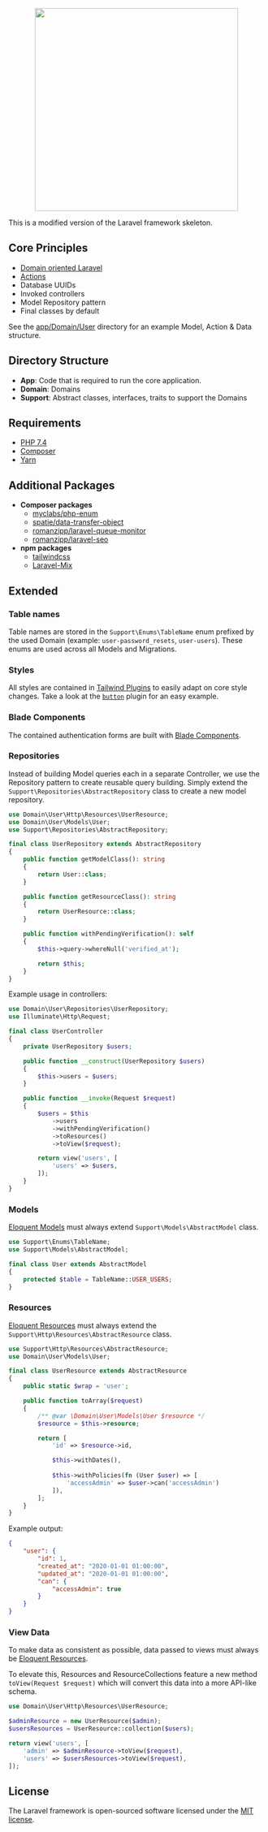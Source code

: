 <p align="center"><img src="https://res.cloudinary.com/dtfbvvkyp/image/upload/v1566331377/laravel-logolockup-cmyk-red.svg" width="400"></p>

This is a modified version of the Laravel framework skeleton.

## Core Principles

- [Domain oriented Laravel](https://stitcher.io/blog/laravel-beyond-crud-01-domain-oriented-laravel)
- [Actions](https://stitcher.io/blog/laravel-beyond-crud-03-actions)
- Database UUIDs
- Invoked controllers
- Model Repository pattern
- Final classes by default

See the [app/Domain/User](https://github.com/romanzipp/Laravel-Skeleton/tree/master/app/Domain/User) directory for an example Model, Action & Data structure.

## Directory Structure

- **App**: Code that is required to run the core application.
- **Domain**: Domains
- **Support**: Abstract classes, interfaces, traits to support the Domains

## Requirements

- [PHP 7.4](https://www.php.net)
- [Composer](https://packagist.org)
- [Yarn](https://yarnpkg.com)

## Additional Packages

- **Composer packages**
  - [myclabs/php-enum](https://github.com/myclabs/php-enum)
  - [spatie/data-transfer-object](https://github.com/spatie/data-transfer-object)
  - [romanzipp/laravel-queue-monitor](https://github.com/romanzipp/Laravel-Queue-Monitor)
  - [romanzipp/laravel-seo](https://github.com/romanzipp/Laravel-SEO)
- **npm packages**
  - [tailwindcss](https://github.com/tailwindcss/tailwindcss)
  - [Laravel-Mix](https://github.com/JeffreyWay/laravel-mix)

## Extended

### Table names

Table names are stored in the `Support\Enums\TableName` enum prefixed by the used Domain (example: `user-password_resets`, `user-users`). These enums are used across all Models and Migrations.

### Styles

All styles are contained in [Tailwind Plugins](https://tailwindcss.com/docs/plugins) to easily adapt on core style changes. Take a look at the [`button`](https://github.com/romanzipp/Laravel-Skeleton/blob/master/resources/js/tailwind/button.js) plugin for an easy example.

### Blade Components

The contained authentication forms are built with [Blade Components](https://laravel.com/docs/master/blade#components).

### Repositories

Instead of building Model queries each in a separate Controller, we use the Repository pattern to create reusable query building.
Simply extend the `Support\Repositories\AbstractRepository` class to create a new model repository.

```php
use Domain\User\Http\Resources\UserResource;
use Domain\User\Models\User;
use Support\Repositories\AbstractRepository;

final class UserRepository extends AbstractRepository
{
    public function getModelClass(): string
    {
        return User::class;
    }

    public function getResourceClass(): string
    {
        return UserResource::class;
    }

    public function withPendingVerification(): self
    {
        $this->query->whereNull('verified_at');

        return $this;
    }
}
```

Example usage in controllers:

```php
use Domain\User\Repositories\UserRepository;
use Illuminate\Http\Request;

final class UserController
{
    private UserRepository $users;

    public function __construct(UserRepository $users)
    {
        $this->users = $users;    
    }

    public function __invoke(Request $request)
    {
        $users = $this
            ->users
            ->withPendingVerification()
            ->toResources()
            ->toView($request);

        return view('users', [
            'users' => $users,
        ]);
    }
}
```

### Models

[Eloquent Models](https://laravel.com/docs/master/eloquent#introduction) must always extend `Support\Models\AbstractModel` class.

```php
use Support\Enums\TableName;
use Support\Models\AbstractModel;

final class User extends AbstractModel
{
    protected $table = TableName::USER_USERS;
}
```

### Resources

[Eloquent Resources](https://laravel.com/docs/master/eloquent-resources#introduction) must always extend the `Support\Http\Resources\AbstractResource` class.

```php
use Support\Http\Resources\AbstractResource;
use Domain\User\Models\User;

final class UserResource extends AbstractResource
{
    public static $wrap = 'user';

    public function toArray($request)
    {
        /** @var \Domain\User\Models\User $resource */
        $resource = $this->resource;

        return [
            'id' => $resource->id,

            $this->withDates(),
        
            $this->withPolicies(fn (User $user) => [
                'accessAdmin' => $user->can('accessAdmin')
            ]),
        ];
    }
}
```

Example output:

```json
{
    "user": {
        "id": 1,
        "created_at": "2020-01-01 01:00:00",
        "updated_at": "2020-01-01 01:00:00",
        "can": {
            "accessAdmin": true
        }
    }
}
```

### View Data

To make data as consistent as possible, data passed to views must always be [Eloquent Resources](https://laravel.com/docs/master/eloquent-resources#introduction).

To elevate this, Resources and ResourceCollections feature a new method `toView(Request $request)` which will convert this data into a more API-like schema.

```php
use Domain\User\Http\Resources\UserResource;

$adminResource = new UserResource($admin);
$usersResources = UserResource::collection($users);

return view('users', [
    'admin' => $adminResource->toView($request),
    'users' => $usersResources->toView($request),
]);
```

## License

The Laravel framework is open-sourced software licensed under the [MIT license](https://opensource.org/licenses/MIT).
